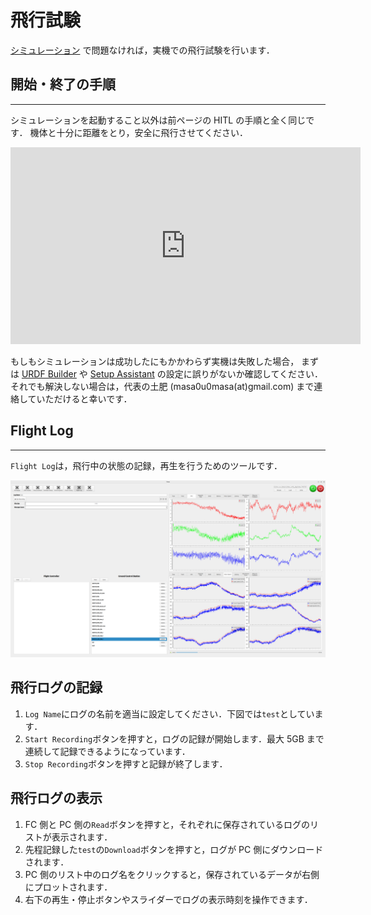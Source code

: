 # 飛行試験

[シミュレーション](./gazebo_simulation.md) で問題なければ，実機での飛行試験を行います．

## 開始・終了の手順

---

シミュレーションを起動すること以外は前ページの HITL の手順と全く同じです．
機体と十分に距離をとり，安全に飛行させてください．

<iframe width="560" height="315" src="https://www.youtube.com/embed/sHoA8yKJPs4?si=CCOEPsu6z9hd7zOb" title="YouTube video player" frameborder="0" allow="accelerometer; autoplay; clipboard-write; encrypted-media; gyroscope; picture-in-picture; web-share" referrerpolicy="strict-origin-when-cross-origin" allowfullscreen></iframe>
<br>

もしもシミュレーションは成功したにもかかわらず実機は失敗した場合，
まずは [URDF Builder](./create_urdf.md) や [Setup Assistant](./setup_assistant.md) の設定に誤りがないか確認してください．
それでも解決しない場合は，代表の土肥 (masa0u0masa(at)gmail.com) まで連絡していただけると幸いです．

## Flight Log

---

`Flight Log`は，飛行中の状態の記録，再生を行うためのツールです．

![flight_log](resources/flight_test/flight_log.png)

## 飛行ログの記録

1. `Log Name`にログの名前を適当に設定してください．下図では`test`としています．
1. `Start Recording`ボタンを押すと，ログの記録が開始します．最大 5GB まで連続して記録できるようになっています．
1. `Stop Recording`ボタンを押すと記録が終了します．

## 飛行ログの表示

1. FC 側と PC 側の`Read`ボタンを押すと，それぞれに保存されているログのリストが表示されます．
1. 先程記録した`test`の`Download`ボタンを押すと，ログが PC 側にダウンロードされます．
1. PC 側のリスト中のログ名をクリックすると，保存されているデータが右側にプロットされます．
1. 右下の再生・停止ボタンやスライダーでログの表示時刻を操作できます．
